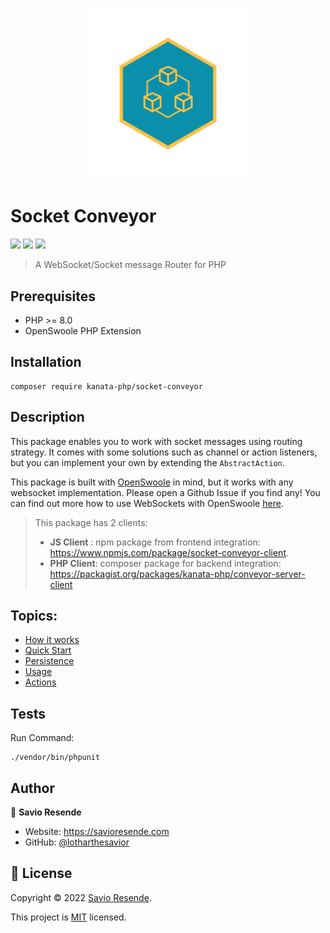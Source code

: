 
<p align="center">
    <img style="width: 250px" src="./imgs/logo.png"/>
</p>

# Socket Conveyor

<p align="left">
    <a target="_blank" href="https://github.com/kanata-php/socket-conveyor/actions/workflows/php.yml"><img src="https://github.com/kanata-php/socket-conveyor/actions/workflows/php.yml/badge.svg"/></a>
    <a target="_blank" href="https://scrutinizer-ci.com/code-intelligence"><img src="https://scrutinizer-ci.com/g/kanata-php/socket-conveyor/badges/code-intelligence.svg?b=master"/></a>
    <a target="_blank" href="https://scrutinizer-ci.com/g/kanata-php/socket-conveyor/?branch=master"><img src="https://scrutinizer-ci.com/g/kanata-php/socket-conveyor/badges/quality-score.png?b=master"/></a>
</p>

> A WebSocket/Socket message Router for PHP

## Prerequisites

- PHP >= 8.0
- OpenSwoole PHP Extension

## Installation

```shell
composer require kanata-php/socket-conveyor
```

## Description

This package enables you to work with socket messages using routing strategy. It comes with some solutions such as channel or action listeners, but you can implement your own by extending the `AbstractAction`.

This package is built with [OpenSwoole](https://openswoole.com/) in mind, but it works with any websocket implementation. Please open a Github Issue if you find any! You can find out more how to use WebSockets with OpenSwoole [here](https://www.youtube.com/watch?v=Vgw5Ibqc15k).

> This package has 2 clients:
>   - **JS Client** : npm package from frontend integration: https://www.npmjs.com/package/socket-conveyor-client.
>   - **PHP Client**: composer package for backend integration:  https://packagist.org/packages/kanata-php/conveyor-server-client


## Topics:


- [How it works](/howitworks.md)
- [Quick Start](/quickstart.md)
- [Persistence](/persistence.md)
- [Usage](/usage.md)
- [Actions](/actions.md)


## Tests

Run Command:

```shell
./vendor/bin/phpunit
```

## Author

👤 **Savio Resende**

* Website: https://savioresende.com
* GitHub: [@lotharthesavior](https://github.com/lotharthesavior)

## 📝 License

Copyright © 2022 [Savio Resende](https://github.com/lotharthesavior).

This project is [MIT](https://github.com/kefranabg/readme-md-generator/blob/master/LICENSE) licensed.
